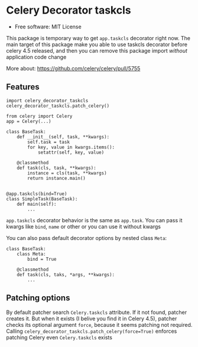 Celery Decorator taskcls
===============

* Free software: MIT License

This package is temporary way to get `app.taskcls` decorator right now.
The main target of this package make you able to use taskcls decorator
before celery 4.5 released, and then you can remove this package import
*without* application code change

More about: https://github.com/celery/celery/pull/5755

Features
--------


```
import celery_decorator_taskcls
celery_decorator_taskcls.patch_celery()

from celery import Celery
app = Celery(...)

class BaseTask:
    def __init__(self, task, **kwargs):
        self.task = task
        for key, value in kwargs.items():
            setattr(self, key, value)

    @classmethod
    def task(cls, task, **kwargs):
        instance = cls(task, **kwargs)
        return instance.main()


@app.taskcls(bind=True)
class SimpleTask(BaseTask):
    def main(self):
        ...
```

`app.taskcls` decorator behavior is the same as `app.task`. You can pass it
kwargs like `bind`, `name` or other or you can use it without kwargs

You can also pass default decorator options by nested class `Meta`:

```
class BaseTask:
    class Meta:
        bind = True

    @classmethod
    def task(cls, taks, *args, **kwargs):
        ...
```

Patching options
--------
By default patcher search `Celery.taskcls` attribute. If it not found, patcher
creates it. But when it exists (I belive you find it in Celery 4.5), patcher
checks its optional argument `force`, because it seems patching not required.
Calling `celery_decorator_taskcls.patch_celery(force=True)` enforces
patching Celery even `Celery.taskcls` exists
